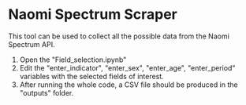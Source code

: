 # Naomi Spectrum Scraper

This tool can be used to collect all the possible data from the Naomi Spectrum API. 
1) Open the "Field_selection.ipynb"
2) Edit the "enter_indicator", "enter_sex", "enter_age", "enter_period" variables with the selected fields of interest. 
3) After running the whole code, a CSV file should be produced in the "outputs" folder.